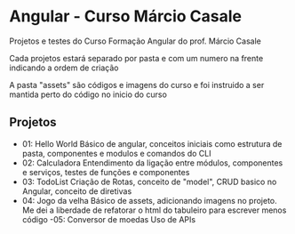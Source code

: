 # Angular - Curso Márcio Casale

Projetos e testes do Curso Formação Angular do prof. Márcio Casale 

Cada projetos estará separado por pasta e com um numero na frente indicando a ordem de criação

A pasta "assets" são códigos e imagens do curso e foi instruido a ser mantida perto do código no inicio do curso

## Projetos

- 01: Hello World
Básico de angular, conceitos iniciais como estrutura de pasta, componentes e modulos e comandos do CLI
- 02: Calculadora
Entendimento da ligação entre módulos, componentes e serviços, testes de funções e componentes
- 03: TodoList
Criação de Rotas, conceito de "model", CRUD basico no Angular, conceito de diretivas
- 04: Jogo da velha
Básico de assets, adicionando imagens no projeto. Me dei a liberdade de refatorar o html do tabuleiro para escrever menos código
-05: Conversor de moedas
Uso de APIs